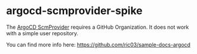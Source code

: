 # argocd-scmprovider-spike

The [ArgoCD ScmProvider](https://argo-cd.readthedocs.io/en/stable/operator-manual/applicationset/Generators-SCM-Provider/) requires a GitHub Organization. 
It does not work with a simple user repository.

You can find more info here: https://github.com/ric03/sample-docs-argocd

